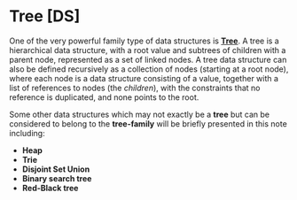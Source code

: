 # Tree \[DS\]

One of the very powerful family type of data structures is [**Tree**](https://en.wikipedia.org/wiki/Tree_%28data_structure%29). A tree is a hierarchical data structure, with a root value and subtrees of children with a parent node, represented as a set of linked nodes. A tree data structure can also be defined recursively as a collection of nodes \(starting at a root node\), where each node is a data structure consisting of a value, together with a list of references to nodes \(the _children_\), with the constraints that no reference is duplicated, and none points to the root.

Some other data structures which may not exactly be a **tree** but can be considered to belong to the **tree-family** will be briefly presented in this note including:

* **Heap**
* **Trie**
* **Disjoint Set Union**
* **Binary search tree**
* **Red-Black tree**

